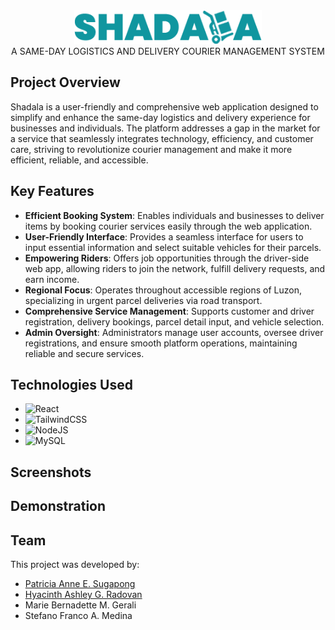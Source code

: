<div align="center">
  <img src="src/assets/shadala.png" alt="Shadala Logo" width="300"/>
<br>
  A SAME-DAY LOGISTICS AND DELIVERY COURIER MANAGEMENT SYSTEM
</div>

## Project Overview

Shadala is a user-friendly and comprehensive web application designed to simplify and enhance the same-day logistics and delivery experience for businesses and individuals. The platform addresses a gap in the market for a service that seamlessly integrates technology, efficiency, and customer care, striving to revolutionize courier management and make it more efficient, reliable, and accessible.

## Key Features

- **Efficient Booking System**: Enables individuals and businesses to deliver items by booking courier services easily through the web application.
- **User-Friendly Interface**: Provides a seamless interface for users to input essential information and select suitable vehicles for their parcels.
- **Empowering Riders**: Offers job opportunities through the driver-side web app, allowing riders to join the network, fulfill delivery requests, and earn income.
- **Regional Focus**: Operates throughout accessible regions of Luzon, specializing in urgent parcel deliveries via road transport.
- **Comprehensive Service Management**: Supports customer and driver registration, delivery bookings, parcel detail input, and vehicle selection.
- **Admin Oversight**: Administrators manage user accounts, oversee driver registrations, and ensure smooth platform operations, maintaining reliable and secure services.

## Technologies Used
- ![React](https://img.shields.io/badge/react-%2320232a.svg?style=for-the-badge&logo=react&logoColor=%2361DAFB)
- ![TailwindCSS](https://img.shields.io/badge/tailwindcss-%2338B2AC.svg?style=for-the-badge&logo=tailwind-css&logoColor=white)
- ![NodeJS](https://img.shields.io/badge/node.js-6DA55F?style=for-the-badge&logo=node.js&logoColor=white)
- ![MySQL](https://img.shields.io/badge/mysql-4479A1.svg?style=for-the-badge&logo=mysql&logoColor=white)

## Screenshots

## Demonstration

## Team

This project was developed by:

- [Patricia Anne E. Sugapong](https://github.com/PatriciaSugapong)
- [Hyacinth Ashley G. Radovan](https://github.com/HyacinthAshleyRadovan)
- Marie Bernadette M. Gerali
- Stefano Franco A. Medina
